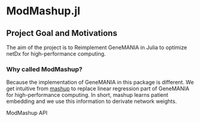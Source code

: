 # ModMashup.jl

## Project Goal and Motivations

The aim of the project is to Reimplement GeneMANIA in Julia to optimize netDx for high-performance computing. 

### Why called ModMashup?

Because the implementation of GeneMANIA in this package is different. We get intuitive from [mashup]() to replace linear regression part of GeneMANIA for high-performance computing. In short, mashup learns patient embedding and we use this information to derivate network weights.


ModMashup API

```@index
```

